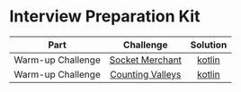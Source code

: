 # Interview Preparation Kit

|            Part             |                                                         Challenge                                                        |                                                               Solution                                                                                        |
|:---------------------------:|:------------------------------------------------------------------------------------------------------------------------:|:----------------------------------------------------------------------------------------------------------------------------:|
|       Warm-up Challenge     | [Socket Merchant](https://www.hackerrank.com/challenges/sock-merchant)                                                   | [kotlin]()                                                       |
|       Warm-up Challenge     | [Counting Valleys](https://www.hackerrank.com/challenges/counting-valleys)                                               | [kotlin]()                                                       |